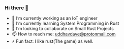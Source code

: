 ### Hi there 👋   

- 🔭 I’m currently working as an IoT engineer
- 🌱 I’m currently learning System Programming in Rust
- 👯 I’m looking to collaborate on Small Rust Projects
- 📫 How to reach me: uddhavdave@protonmail.com
- ⚡ Fun fact: I like rust(The game) as well.

